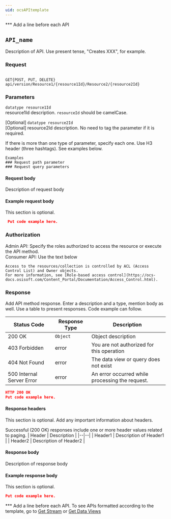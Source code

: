 ```yaml
---
uid: ocsAPItemplate
---
```


*** Add a line before each API 

## `API_name` 
Description of API. Use present tense, "Creates XXX", for example. 

### Request 
```text 

GET{POST, PUT, DELETE} api/version/Resource1/{resource1Id}/Resource2/{resource2Id}  

``` 

### Parameters
`datatype resource1Id`   
resource1Id description. `resourceId` should be camelCase. 

[Optional] `datatype resource2Id`   
[Optional] resource2Id description. No need to tag the parameter if it is required. 

If there is more than one type of parameter, specify each one. Use H3 header (three hashtags). See examples below.
```text
Examples
### Request path parameter
### Request query parameters
```

#### Request body 
Description of request body
 
#### Example request body 
This section is optional. 
```json 
 Put code example here. 
``` 

### Authorization
Admin API: Specify the roles authorized to access the resource or execute the API method.  
Consumer API: Use the text below
```text
Access to the resources/collection is controlled by ACL (Access Control List) and Owner objects.
For more information, see [Role-based access control](https://ocs-docs.osisoft.com/Content_Portal/Documentation/Access_Control.html).
```
### Response 
Add API method response.  Enter a description and a type, mention body as well. Use a table to present responses.
Code example can follow. 

| Status Code | Response Type | Description | 
|--|--|--| 
| 200 OK | `Object` | Object description | 
| 403 Forbidden | error | You are not authorized for this operation | 
| 404 Not Found | error | The data view or query does not exist | 
| 500 Internal Server Error | error | An error occurred while processing the request. | 

```json 
HTTP 200 OK 
Put code example here. 
``` 

#### Response headers 
 This section is optional. Add any important information about headers. 

Successful (200 OK) responses include one or more header values related to paging. 
| Header | Description | 
|--|--| 
| Header1 | Description of Header1 | 
| Header2 | Description of Header2 | 

#### Response body 
Description of response body

#### Example response body
This section is optional.
```json 
Put code example here. 
``` 

*** Add a line before each API. 
To see APIs formatted according to the template, go to [Get Stream](https://ocs-docs.osisoft.com/Content_Portal/Documentation/SequentialDataStore/SDS_Streams.html#get-stream)
or [Get Data Views](https://ocs-docs.osisoft.com/Content_Portal/Documentation/DataViews/DataViewsAPIOverview/Data_View_API.html#get-data-views)
